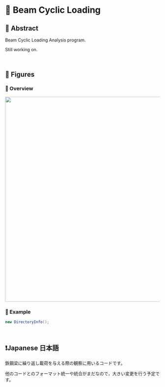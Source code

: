 # 💖 Beam Cyclic Loading

## 🌟 Abstract

Beam Cyclic Loading Analysis program.

Still working on.





<br>

## 🌟 Figures

### 🎇 Overview

<img name="" src="https://github.com/aki32/aki32-utilities/raw/main/9_Assets/Images/A10_C_F002_Overview.jpg" width="666">


### 🎇 Example

```C#
new DirectoryInfo();
```









<br>

## ❗Japanese 日本語


鉄鋼梁に繰り返し載荷を与える際の観察に用いるコードです。

他のコードとのフォーマット統一や統合がまだなので，大きい変更を行う予定です。








<br>
